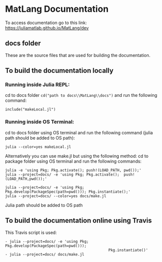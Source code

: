 # MatLang Documentation
To access documentation go to this link:
https://juliamatlab.github.io/MatLang/dev

## docs folder
These are the source files that are used for building the documentation.

## To build the documentation locally

### Running inside Julia REPL:
cd to docs folder `cd("path to docs\\MatLang\\docs")` and run the following command:
```
include("makeLocal.jl") 
```

### Running inside OS Terminal:
cd to docs folder using OS terminal and run the following command (julia path should be added to OS path):
```
julia --color=yes makeLocal.jl
```

Alternatively you can use make.jl but using the following method:
cd to package folder using OS terminal and run the following commands:
```
julia -e 'using Pkg; Pkg.activate(); push!(LOAD_PATH, pwd());'
julia --project=docs/ -e 'using Pkg; Pkg.activate();  push!(LOAD_PATH,pwd());'

julia --project=docs/ -e 'using Pkg; Pkg.develop(PackageSpec(path=pwd())); Pkg.instantiate();'
julia --project=docs/ --color=yes docs/make.jl
```
Julia path should be added to OS path


## To build the documentation online using Travis
This Travis script is used:
```
- julia --project=docs/ -e 'using Pkg; Pkg.develop(PackageSpec(path=pwd()));
                                               Pkg.instantiate()'
- julia --project=docs/ docs/make.jl
```